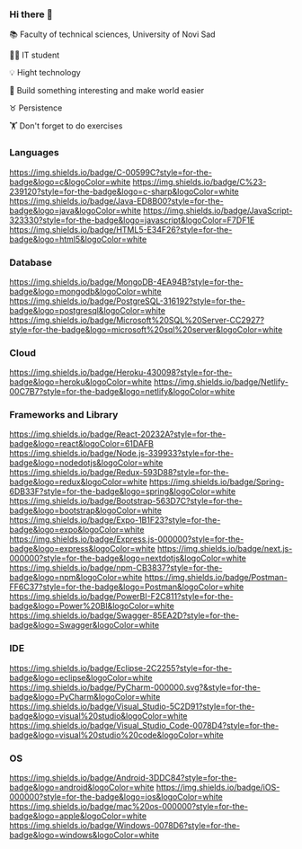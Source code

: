 ### Hi there 👋


 :books: Faculty of technical sciences, University of Novi Sad
 
 :student: IT student
 
 :bulb: Hight technology
 
 :hammer: Build something interesting and make world easier
 
 :taurus: Persistence
 
 :weight_lifting: Don't forget to do exercises
 
 ### Languages 
 
 https://img.shields.io/badge/C-00599C?style=for-the-badge&logo=c&logoColor=white
 https://img.shields.io/badge/C%23-239120?style=for-the-badge&logo=c-sharp&logoColor=white
 https://img.shields.io/badge/Java-ED8B00?style=for-the-badge&logo=java&logoColor=white
 https://img.shields.io/badge/JavaScript-323330?style=for-the-badge&logo=javascript&logoColor=F7DF1E
 https://img.shields.io/badge/HTML5-E34F26?style=for-the-badge&logo=html5&logoColor=white
 
 ### Database
 https://img.shields.io/badge/MongoDB-4EA94B?style=for-the-badge&logo=mongodb&logoColor=white
 https://img.shields.io/badge/PostgreSQL-316192?style=for-the-badge&logo=postgresql&logoColor=white
 https://img.shields.io/badge/Microsoft%20SQL%20Server-CC2927?style=for-the-badge&logo=microsoft%20sql%20server&logoColor=white
 
 ### Cloud
 https://img.shields.io/badge/Heroku-430098?style=for-the-badge&logo=heroku&logoColor=white
 https://img.shields.io/badge/Netlify-00C7B7?style=for-the-badge&logo=netlify&logoColor=white
 
 ### Frameworks and Library
 https://img.shields.io/badge/React-20232A?style=for-the-badge&logo=react&logoColor=61DAFB
 https://img.shields.io/badge/Node.js-339933?style=for-the-badge&logo=nodedotjs&logoColor=white
 https://img.shields.io/badge/Redux-593D88?style=for-the-badge&logo=redux&logoColor=white
 https://img.shields.io/badge/Spring-6DB33F?style=for-the-badge&logo=spring&logoColor=white
 https://img.shields.io/badge/Bootstrap-563D7C?style=for-the-badge&logo=bootstrap&logoColor=white
 https://img.shields.io/badge/Expo-1B1F23?style=for-the-badge&logo=expo&logoColor=white
 https://img.shields.io/badge/Express.js-000000?style=for-the-badge&logo=express&logoColor=white
 https://img.shields.io/badge/next.js-000000?style=for-the-badge&logo=nextdotjs&logoColor=white
 https://img.shields.io/badge/npm-CB3837?style=for-the-badge&logo=npm&logoColor=white
 https://img.shields.io/badge/Postman-FF6C37?style=for-the-badge&logo=Postman&logoColor=white
 https://img.shields.io/badge/PowerBI-F2C811?style=for-the-badge&logo=Power%20BI&logoColor=white
 https://img.shields.io/badge/Swagger-85EA2D?style=for-the-badge&logo=Swagger&logoColor=white
 
 ### IDE
 https://img.shields.io/badge/Eclipse-2C2255?style=for-the-badge&logo=eclipse&logoColor=white
 https://img.shields.io/badge/PyCharm-000000.svg?&style=for-the-badge&logo=PyCharm&logoColor=white
 https://img.shields.io/badge/Visual_Studio-5C2D91?style=for-the-badge&logo=visual%20studio&logoColor=white
 https://img.shields.io/badge/Visual_Studio_Code-0078D4?style=for-the-badge&logo=visual%20studio%20code&logoColor=white
 
 ### OS
 https://img.shields.io/badge/Android-3DDC84?style=for-the-badge&logo=android&logoColor=white
 https://img.shields.io/badge/iOS-000000?style=for-the-badge&logo=ios&logoColor=white
 https://img.shields.io/badge/mac%20os-000000?style=for-the-badge&logo=apple&logoColor=white
 https://img.shields.io/badge/Windows-0078D6?style=for-the-badge&logo=windows&logoColor=white
 



